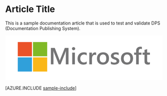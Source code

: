 <properties pageTitle="Sample article" 
	description="This is an example article" 
	services="project-madeira" 
	documentationCenter=""
	authors="bursteg"
/>
<tags
    ms.service="project-madeira"
    ms.topic="article"
    ms.author="edupont04" />

# Article Title #

This is a sample documentation article that is used to test and validate DPS (Documentation Publishing System).

![](./media/sample-article/logo.png)  

[AZURE.INCLUDE [sample-include](../includes/sample-include.md)]